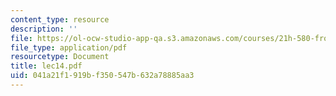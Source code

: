 ```yaml
---
content_type: resource
description: ''
file: https://ol-ocw-studio-app-qa.s3.amazonaws.com/courses/21h-580-from-the-silk-road-to-the-great-game-china-russia-and-central-eurasia-fall-2003/041a21f1919bf350547b632a78885aa3_lec14.pdf
file_type: application/pdf
resourcetype: Document
title: lec14.pdf
uid: 041a21f1-919b-f350-547b-632a78885aa3
---
```

